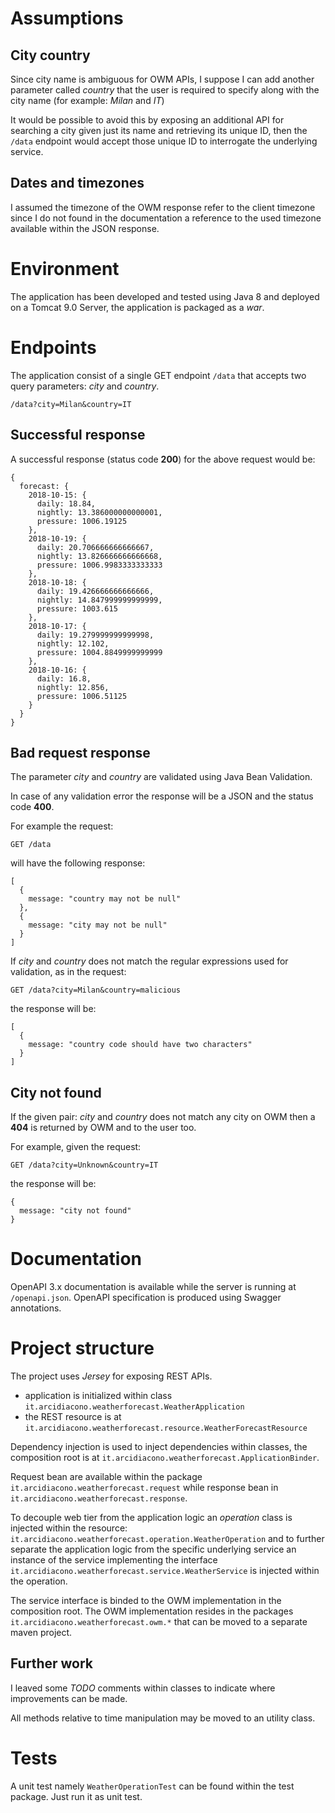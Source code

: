 # Assumptions

## City country
Since city name is ambiguous for OWM APIs, I suppose I can add another parameter called *country* that the user is required to specify along with the city name (for example: *Milan* and *IT*)

It would be possible to avoid this by exposing an additional API for searching a city given just its name and retrieving its unique ID, then the `/data` endpoint would accept those unique ID to interrogate the underlying service.

## Dates and timezones
I assumed the timezone of the OWM response refer to the client timezone since I do not found in the documentation a reference to the used timezone available within the JSON response.

# Environment

The application has been developed and tested using Java 8 and deployed on a Tomcat 9.0 Server, the application is packaged as a _war_.

# Endpoints

The application consist of a single GET endpoint `/data` that accepts two query parameters: *city* and *country*.

```
/data?city=Milan&country=IT
```

## Successful response
A successful response (status code **200**) for the above request would be:

```
{
  forecast: {
    2018-10-15: {
      daily: 18.84,
      nightly: 13.386000000000001,
      pressure: 1006.19125
    },
    2018-10-19: {
      daily: 20.706666666666667,
      nightly: 13.826666666666668,
      pressure: 1006.9983333333333
    },
    2018-10-18: {
      daily: 19.426666666666666,
      nightly: 14.847999999999999,
      pressure: 1003.615
    },
    2018-10-17: {
      daily: 19.279999999999998,
      nightly: 12.102,
      pressure: 1004.8849999999999
    },
    2018-10-16: {
      daily: 16.8,
      nightly: 12.856,
      pressure: 1006.51125
    }
  }
}
```

## Bad request response
The parameter *city* and *country* are validated using Java Bean Validation. 

In case of any validation error the response will be a JSON and the status code **400**.

For example the request:  

```
GET /data
```
will have the following response:

```
[
  {
    message: "country may not be null"
  },
  {
    message: "city may not be null"
  }
]
```
If *city* and *country* does not match the regular expressions used for validation, as in the request:

```
GET /data?city=Milan&country=malicious
```
the response will be:

```
[
  {
    message: "country code should have two characters"
  }
]
```

## City not found
If the given pair: *city* and *country* does not match any city on OWM then a **404** is returned by OWM and to the user too.

For example, given the request:

```
GET /data?city=Unknown&country=IT
```
the response will be:

```
{
  message: "city not found"
}
```

# Documentation
OpenAPI 3.x documentation is available while the server is running at `/openapi.json`. OpenAPI specification is produced using Swagger annotations.

# Project structure
The project uses *Jersey* for exposing REST APIs.

- application is initialized within class `it.arcidiacono.weatherforecast.WeatherApplication`
- the REST resource is at `it.arcidiacono.weatherforecast.resource.WeatherForecastResource`

Dependency injection is used to inject dependencies within classes, the composition root is at `it.arcidiacono.weatherforecast.ApplicationBinder`.

Request bean are available within the package `it.arcidiacono.weatherforecast.request` while response bean in `it.arcidiacono.weatherforecast.response`.

To decouple web tier from the application logic an *operation* class is injected within the resource: `it.arcidiacono.weatherforecast.operation.WeatherOperation` and to further separate the application logic from the specific underlying service an instance of the service implementing the interface `it.arcidiacono.weatherforecast.service.WeatherService` is injected within the operation.

The service interface is binded to the OWM implementation in the composition root. The OWM implementation resides in the packages `it.arcidiacono.weatherforecast.owm.*` that can be moved to a separate maven project.

## Further work
I leaved some *TODO* comments within classes to indicate where improvements can be made.

All methods relative to time manipulation may be moved to an utility class.

# Tests

A unit test namely `WeatherOperationTest` can be found within the test package. Just run it as unit test.